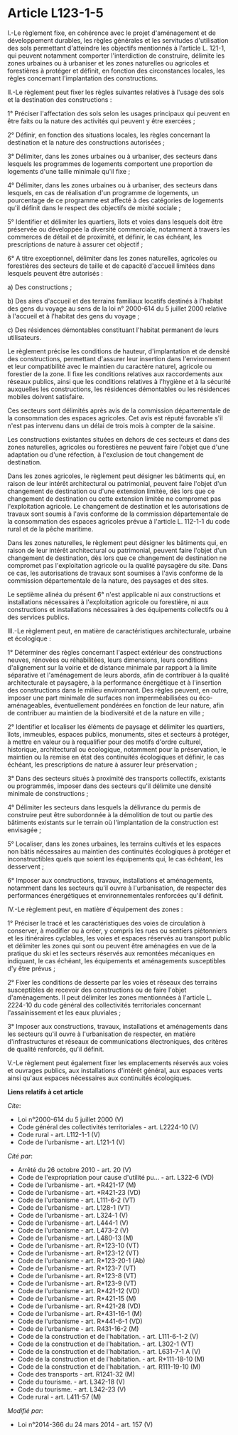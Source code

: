 # Article L123-1-5

I.-Le règlement fixe, en cohérence avec le projet d'aménagement et de développement durables, les règles générales et les
servitudes d'utilisation des sols permettant d'atteindre les objectifs mentionnés à l'article L. 121-1, qui peuvent notamment
comporter l'interdiction de construire, délimite les zones urbaines ou à urbaniser et les zones naturelles ou agricoles et
forestières à protéger et définit, en fonction des circonstances locales, les règles concernant l'implantation des
constructions. 

II.-Le règlement peut fixer les règles suivantes relatives à l'usage des sols et la destination des constructions : 

1° Préciser l'affectation des sols selon les usages principaux qui peuvent en être faits ou la nature des activités qui
peuvent y être exercées ; 

2° Définir, en fonction des situations locales, les règles concernant la destination et la nature des constructions
autorisées ; 

3° Délimiter, dans les zones urbaines ou à urbaniser, des secteurs dans lesquels les programmes de logements comportent une
proportion de logements d'une taille minimale qu'il fixe ; 

4° Délimiter, dans les zones urbaines ou à urbaniser, des secteurs dans lesquels, en cas de réalisation d'un programme de
logements, un pourcentage de ce programme est affecté à des catégories de logements qu'il définit dans le respect des
objectifs de mixité sociale ; 

5° Identifier et délimiter les quartiers, îlots et voies dans lesquels doit être préservée ou développée la diversité
commerciale, notamment à travers les commerces de détail et de proximité, et définir, le cas échéant, les prescriptions de
nature à assurer cet objectif ; 

6° A titre exceptionnel, délimiter dans les zones naturelles, agricoles ou forestières des secteurs de taille et de capacité
d'accueil limitées dans lesquels peuvent être autorisés : 

a) Des constructions ; 

b) Des aires d'accueil et des terrains familiaux locatifs destinés à l'habitat des gens du voyage au sens de la loi n°
2000-614 du 5 juillet 2000 relative à l'accueil et à l'habitat des gens du voyage ; 

c) Des résidences démontables constituant l'habitat permanent de leurs utilisateurs. 

Le règlement précise les conditions de hauteur, d'implantation et de densité des constructions, permettant d'assurer leur
insertion dans l'environnement et leur compatibilité avec le maintien du caractère naturel, agricole ou forestier de la zone.
Il fixe les conditions relatives aux raccordements aux réseaux publics, ainsi que les conditions relatives à l'hygiène et à
la sécurité auxquelles les constructions, les résidences démontables ou les résidences mobiles doivent satisfaire. 

Ces secteurs sont délimités après avis de la commission départementale de la consommation des espaces agricoles. Cet avis est
réputé favorable s'il n'est pas intervenu dans un délai de trois mois à compter de la saisine. 

Les constructions existantes situées en dehors de ces secteurs et dans des zones naturelles, agricoles ou forestières ne
peuvent faire l'objet que d'une adaptation ou d'une réfection, à l'exclusion de tout changement de destination. 

Dans les zones agricoles, le règlement peut désigner les bâtiments qui, en raison de leur intérêt architectural ou
patrimonial, peuvent faire l'objet d'un changement de destination ou d'une extension limitée, dès lors que ce changement de
destination ou cette extension limitée ne compromet pas l'exploitation agricole. Le changement de destination et les
autorisations de travaux sont soumis à l'avis conforme de la commission départementale de la consommation des espaces
agricoles prévue à l'article L. 112-1-1 du code rural et de la pêche maritime. 

Dans les zones naturelles, le règlement peut désigner les bâtiments qui, en raison de leur intérêt architectural ou
patrimonial, peuvent faire l'objet d'un changement de destination, dès lors que ce changement de destination ne compromet pas
l'exploitation agricole ou la qualité paysagère du site. Dans ce cas, les autorisations de travaux sont soumises à l'avis
conforme de la commission départementale de la nature, des paysages et des sites. 

Le septième alinéa du présent 6° n'est applicable ni aux constructions et installations nécessaires à l'exploitation agricole
ou forestière, ni aux constructions et installations nécessaires à des équipements collectifs ou à des services publics. 

III.-Le règlement peut, en matière de caractéristiques architecturale, urbaine et écologique : 

1° Déterminer des règles concernant l'aspect extérieur des constructions neuves, rénovées ou réhabilitées, leurs dimensions,
leurs conditions d'alignement sur la voirie et de distance minimale par rapport à la limite séparative et l'aménagement de
leurs abords, afin de contribuer à la qualité architecturale et paysagère, à la performance énergétique et à l'insertion des
constructions dans le milieu environnant. Des règles peuvent, en outre, imposer une part minimale de surfaces non
imperméabilisées ou éco-aménageables, éventuellement pondérées en fonction de leur nature, afin de contribuer au maintien de
la biodiversité et de la nature en ville ; 

2° Identifier et localiser les éléments de paysage et délimiter les quartiers, îlots, immeubles, espaces publics, monuments,
sites et secteurs à protéger, à mettre en valeur ou à requalifier pour des motifs d'ordre culturel, historique, architectural
ou écologique, notamment pour la préservation, le maintien ou la remise en état des continuités écologiques et définir, le
cas échéant, les prescriptions de nature à assurer leur préservation ; 

3° Dans des secteurs situés à proximité des transports collectifs, existants ou programmés, imposer dans des secteurs qu'il
délimite une densité minimale de constructions ; 

4° Délimiter les secteurs dans lesquels la délivrance du permis de construire peut être subordonnée à la démolition de tout
ou partie des bâtiments existants sur le terrain où l'implantation de la construction est envisagée ; 

5° Localiser, dans les zones urbaines, les terrains cultivés et les espaces non bâtis nécessaires au maintien des continuités
écologiques à protéger et inconstructibles quels que soient les équipements qui, le cas échéant, les desservent ; 

6° Imposer aux constructions, travaux, installations et aménagements, notamment dans les secteurs qu'il ouvre à
l'urbanisation, de respecter des performances énergétiques et environnementales renforcées qu'il définit. 

IV.-Le règlement peut, en matière d'équipement des zones : 

1° Préciser le tracé et les caractéristiques des voies de circulation à conserver, à modifier ou à créer, y compris les rues
ou sentiers piétonniers et les itinéraires cyclables, les voies et espaces réservés au transport public et délimiter les
zones qui sont ou peuvent être aménagées en vue de la pratique du ski et les secteurs réservés aux remontées mécaniques en
indiquant, le cas échéant, les équipements et aménagements susceptibles d'y être prévus ; 

2° Fixer les conditions de desserte par les voies et réseaux des terrains susceptibles de recevoir des constructions ou de
faire l'objet d'aménagements. Il peut délimiter les zones mentionnées à l'article L. 2224-10 du code général des
collectivités territoriales concernant l'assainissement et les eaux pluviales ; 

3° Imposer aux constructions, travaux, installations et aménagements dans les secteurs qu'il ouvre à l'urbanisation de
respecter, en matière d'infrastructures et réseaux de communications électroniques, des critères de qualité renforcés, qu'il
définit. 

V.-Le règlement peut également fixer les emplacements réservés aux voies et ouvrages publics, aux installations d'intérêt
général, aux espaces verts ainsi qu'aux espaces nécessaires aux continuités écologiques.

**Liens relatifs à cet article**

_Cite_:

  - Loi n°2000-614 du 5 juillet 2000 (V)
  - Code général des collectivités territoriales - art. L2224-10 (V)
  - Code rural - art. L112-1-1 (V)
  - Code de l'urbanisme - art. L121-1 (V)

_Cité par_:

  - Arrêté du 26 octobre 2010 - art. 20 (V)
  - Code de l'expropriation pour cause d'utilité pu... - art. L322-6 (VD)
  - Code de l'urbanisme - art. *R421-17 (M)
  - Code de l'urbanisme - art. *R421-23 (VD)
  - Code de l'urbanisme - art. L111-6-2 (VT)
  - Code de l'urbanisme - art. L128-1 (VT)
  - Code de l'urbanisme - art. L324-1 (V)
  - Code de l'urbanisme - art. L444-1 (V)
  - Code de l'urbanisme - art. L473-2 (V)
  - Code de l'urbanisme - art. L480-13 (M)
  - Code de l'urbanisme - art. R*123-10 (VT)
  - Code de l'urbanisme - art. R*123-12 (VT)
  - Code de l'urbanisme - art. R*123-20-1 (Ab)
  - Code de l'urbanisme - art. R*123-7 (VT)
  - Code de l'urbanisme - art. R*123-8 (VT)
  - Code de l'urbanisme - art. R*123-9 (VT)
  - Code de l'urbanisme - art. R*421-12 (VD)
  - Code de l'urbanisme - art. R*421-15 (M)
  - Code de l'urbanisme - art. R*421-28 (VD)
  - Code de l'urbanisme - art. R*431-16-1 (M)
  - Code de l'urbanisme - art. R*441-6-1 (VD)
  - Code de l'urbanisme - art. R431-16-2 (M)
  - Code de la construction et de l'habitation. - art. L111-6-1-2 (V)
  - Code de la construction et de l'habitation. - art. L302-1 (VT)
  - Code de la construction et de l'habitation. - art. L631-7-1 A (V)
  - Code de la construction et de l'habitation. - art. R*111-18-10 (M)
  - Code de la construction et de l'habitation. - art. R111-19-10 (M)
  - Code des transports - art. R1241-32 (M)
  - Code du tourisme. - art. L342-18 (V)
  - Code du tourisme. - art. L342-23 (V)
  - Code rural - art. L411-57 (M)

_Modifié par_:

  - Loi n°2014-366 du 24 mars 2014 - art. 157 (V)
